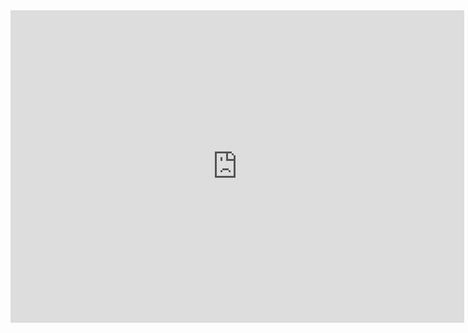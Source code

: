<html>
<div class="mapouter"><div class="gmap_canvas"><iframe width="726" height="500" id="gmap_canvas" src="https://maps.google.com/maps?q=Catalonia&t=&z=7&ie=UTF8&iwloc=&output=embed" frameborder="0" scrolling="no" marginheight="0" marginwidth="0"></iframe><a href="https://www.pureblack.de/webdesign/"></a></div><style>.mapouter{text-align:right;height:500px;width:726px;}.gmap_canvas {overflow:hidden;background:none!important;height:500px;width:726px;}</style></div>
</html>  
